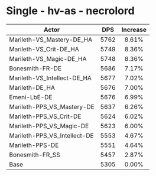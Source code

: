 # Single - hv-as - necrolord
| Actor | DPS | Increase |
|---|:---:|:---:|
|Marileth-VS_Mastery-DE_HA|5762|8.61%|
|Marileth-VS_Crit-DE_HA|5749|8.36%|
|Marileth-VS_Magic-DE_HA|5748|8.36%|
|Bonesmith-FR-DE|5686|7.17%|
|Marileth-VS_Intellect-DE_HA|5677|7.02%|
|Marileth-DE_HA|5676|7.00%|
|Emeni-LbE-DE|5676|6.99%|
|Marileth-PPS_VS_Mastery-DE|5637|6.26%|
|Marileth-PPS_VS_Crit-DE|5624|6.02%|
|Marileth-PPS_VS_Magic-DE|5623|6.00%|
|Marileth-PPS_VS_Intellect-DE|5553|4.67%|
|Marileth-PPS-DE|5551|4.64%|
|Bonesmith-FR_SS|5457|2.87%|
|Base|5305|0.00%|
